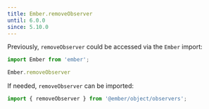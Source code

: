 ```yaml
---
title: Ember.removeObserver
until: 6.0.0
since: 5.10.0
---
```



Previously, `removeObserver` could be accessed via the `Ember` import:
```js
import Ember from 'ember';

Ember.removeObserver
```

If needed, `removeObserver` can be imported:
```js
import { removeObserver } from '@ember/object/observers';
```
